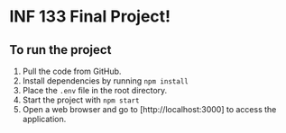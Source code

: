 # INF 133 Final Project!

## To run the project

1. Pull the code from GitHub.
2. Install dependencies by running `npm install`
3. Place the `.env` file in the root directory.
4. Start the project with `npm start`
5. Open a web browser and go to [http://localhost:3000] to access the application.
